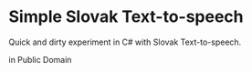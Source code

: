 Simple Slovak Text-to-speech
============================

Quick and dirty experiment in C# with Slovak Text-to-speech.

in Public Domain